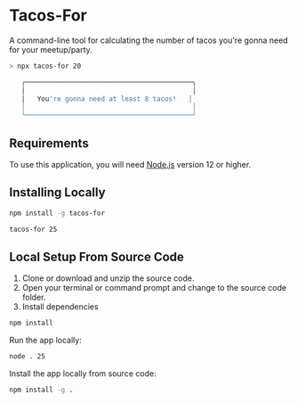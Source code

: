 # Tacos-For

A command-line tool for calculating the number of tacos you're gonna need for your meetup/party.

```sh
> npx tacos-for 20

   ╭──────────────────────────────────────────╮
   │                                          │
   │   You're gonna need at least 8 tacos!   │
   │                                          │
   ╰──────────────────────────────────────────╯
```

## Requirements

To use this application, you will need [Node.js](https://nodejs.org/) version 12 or higher.

## Installing Locally

```sh
npm install -g tacos-for
```

```sh
tacos-for 25
```

## Local Setup From Source Code

1. Clone or download and unzip the source code.
2. Open your terminal or command prompt and change to the source code folder.
3. Install dependencies

```sh
npm install
```

Run the app locally:

```sh
node . 25
```

Install the app locally from source code:

```sh
npm install -g .
```
